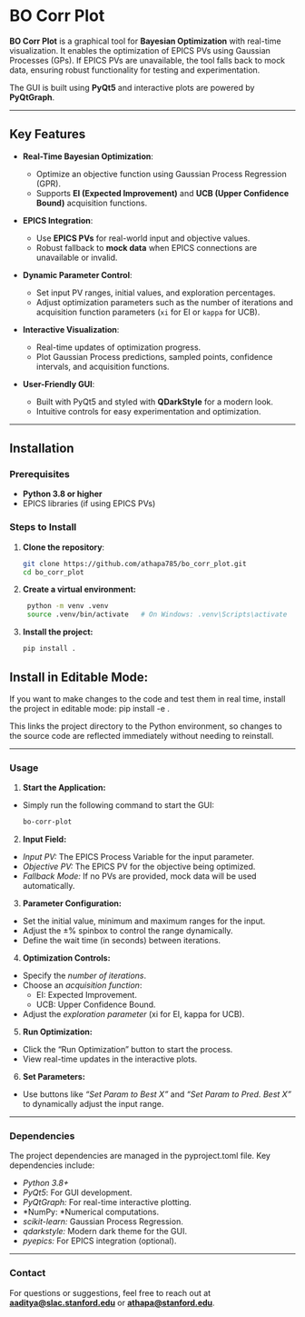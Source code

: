 # **BO Corr Plot**

**BO Corr Plot** is a graphical tool for **Bayesian Optimization** with real-time visualization. It enables the optimization of EPICS PVs using Gaussian Processes (GPs). If EPICS PVs are unavailable, the tool falls back to mock data, ensuring robust functionality for testing and experimentation.

The GUI is built using **PyQt5** and interactive plots are powered by **PyQtGraph**.

---

## **Key Features**

- **Real-Time Bayesian Optimization**: 
   - Optimize an objective function using Gaussian Process Regression (GPR).
   - Supports **EI (Expected Improvement)** and **UCB (Upper Confidence Bound)** acquisition functions.

- **EPICS Integration**: 
   - Use **EPICS PVs** for real-world input and objective values.
   - Robust fallback to **mock data** when EPICS connections are unavailable or invalid.

- **Dynamic Parameter Control**:
   - Set input PV ranges, initial values, and exploration percentages.
   - Adjust optimization parameters such as the number of iterations and acquisition function parameters (`xi` for EI or `kappa` for UCB).

- **Interactive Visualization**:
   - Real-time updates of optimization progress.
   - Plot Gaussian Process predictions, sampled points, confidence intervals, and acquisition functions.

- **User-Friendly GUI**:
   - Built with PyQt5 and styled with **QDarkStyle** for a modern look.
   - Intuitive controls for easy experimentation and optimization.

---

## **Installation**

### Prerequisites

- **Python 3.8 or higher**  
- EPICS libraries (if using EPICS PVs)

### Steps to Install

1. **Clone the repository**:
   ```bash
   git clone https://github.com/athapa785/bo_corr_plot.git
   cd bo_corr_plot

2. **Create a virtual environment:**
   ```bash
    python -m venv .venv
    source .venv/bin/activate   # On Windows: .venv\Scripts\activate

3. **Install the project:**
    ```bash
    pip install .

## Install in Editable Mode:

If you want to make changes to the code and test them in real time, install the project in editable mode: pip install -e .

This links the project directory to the Python environment, so changes to the source code are reflected immediately without needing to reinstall.

---

### Usage

1. **Start the Application:**

- Simply run the following command to start the GUI:
    ```bash
    bo-corr-plot

2. **Input Field:**

- *Input PV:* The EPICS Process Variable for the input parameter.
- *Objective PV:* The EPICS PV for the objective being optimized.
- *Fallback Mode:* If no PVs are provided, mock data will be used automatically.

3.	**Parameter Configuration:**

- Set the initial value, minimum and maximum ranges for the input.
- Adjust the ±% spinbox to control the range dynamically.
- Define the wait time (in seconds) between iterations.

4.	**Optimization Controls:**

- Specify the *number of iterations*.
- Choose an *acquisition function*:
	- EI: Expected Improvement.
	- UCB: Upper Confidence Bound.
- Adjust the *exploration parameter* (xi for EI, kappa for UCB).

5.	**Run Optimization:**

- Click the “Run Optimization” button to start the process.
- View real-time updates in the interactive plots.

6.	**Set Parameters:**
- Use buttons like *“Set Param to Best X”* and *“Set Param to Pred. Best X”* to dynamically adjust the input range.


---

### Dependencies

The project dependencies are managed in the pyproject.toml file. Key dependencies include:

- *Python 3.8+*
- *PyQt5*: For GUI development.
- *PyQtGraph:* For real-time interactive plotting.
- *NumPy: *Numerical computations.
- *scikit-learn:* Gaussian Process Regression.
- *qdarkstyle:* Modern dark theme for the GUI.
- *pyepics:* For EPICS integration (optional).


---

### Contact

For questions or suggestions, feel free to reach out at **aaditya@slac.stanford.edu** or **athapa@stanford.edu**.